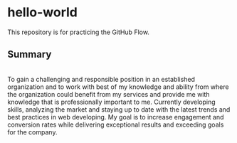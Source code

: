 # hello-world
This repository is for practicing the GitHub Flow.
<br><h2>Summary</h2>
<br>
To gain a challenging and responsible position in an established organization and to work with best of my knowledge and ability from where the organization could benefit from my services and provide me with knowledge that is professionally important to me. Currently developing skills, analyzing the market and staying up to date with the latest trends and best practices in web developing. My goal is to increase engagement and conversion rates while delivering exceptional results and exceeding goals for the company.
